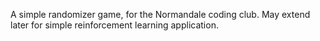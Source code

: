 
A simple randomizer game, for the Normandale coding club.
May extend later for simple reinforcement learning application.
